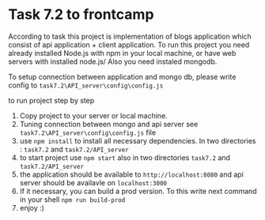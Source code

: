 # Task 7.2 to frontcamp #
According to task this project is implementation of blogs application which consist of api application + client application.
To run this project you need already installed Node.js with npm in your local machine, or have web servers with installed node.js/ Also you need instaled mongodb.

To setup connection between application and mongo db, please write config to `task7.2\API_server\config\config.js` 

to run project step by step
1. Copy project to your server or local machine.
2. Tuning connection between mongo and api server see   `task7.2\API_server\config\config.js`  file
2. use ```npm install``` to install all necessary dependencies. In two directories : 
`task7.2` and `task7.2/API_server`
3. to start project use ```npm start``` also in two directories `task7.2` and `task7.2/API_server`
4. the application should be available to ```http://localhost:8080``` and api server should be availavle on ```localhost:3000```
5. If it necessary, you can build a prod version. To this write next command in your shell ```npm run build-prod``` 
6. enjoy :)